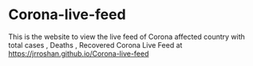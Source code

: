 # Corona-live-feed
This is the website to view the live feed of Corona affected country with total cases , Deaths , Recovered
Corona Live Feed at https://jrroshan.github.io/Corona-live-feed

